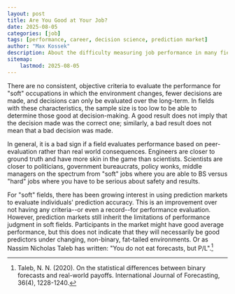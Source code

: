 ```yaml
---
layout: post
title: Are You Good at Your Job?
date: 2025-08-05
categories: [job]
tags: [performance, career, decision science, prediction market]
author: "Max Kossek"
description: About the difficulty measuring job performance in many fields.
sitemap:
    lastmod: 2025-08-05
---
```


There are no consistent, objective criteria to evaluate the performance for "soft" occupations in which the environment changes, fewer decisions are made, and decisions can only be evaluated over the long-term. In fields with these characteristics, the sample size is too low to be able to determine those good at decision-making. A good result does not imply that the decision made was the correct one; similarly, a bad result does not mean that a bad decision was made.

In general, it is a bad sign if a field evaluates performance based on peer-evaluation rather than real world consequences. Engineers are closer to ground truth and have more skin in the game than scientists. Scientists are closer to politicians, government bureaucrats, policy wonks, middle managers on the spectrum from "soft" jobs where you are able to BS versus "hard" jobs where you have to be serious about safety and results.

For "soft" fields, there has been growing interest in using prediction markets to evaluate individuals' prediction accuracy. This is an improvement over not having any criteria--or even a record--for performance evaluation. However, prediction markets still inherit the limitations of performance judgment in soft fields. Participants in the market might have good average performance, but this does not indicate that they will necessarily be good predictors under changing, non-binary, fat-tailed environments. Or as Nassim Nicholas Taleb has written: "You do not eat forecasts, but P/L".[^1]

[^1]: Taleb, N. N. (2020). On the statistical differences between binary forecasts and real-world payoffs. International Journal of Forecasting, 36(4), 1228-1240.
